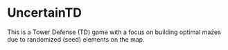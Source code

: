 # UncertainTD

This is a Tower Defense (TD) game with a focus on building optimal mazes due to randomized (seed) elements on the map.
